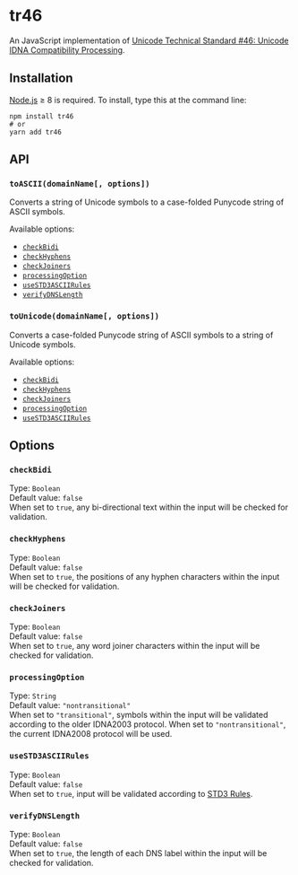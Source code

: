 # tr46

An JavaScript implementation
of [Unicode Technical Standard #46: Unicode IDNA Compatibility Processing](https://unicode.org/reports/tr46/).

## Installation

[Node.js](http://nodejs.org) ≥ 8 is required. To install, type this at the command line:

```shell
npm install tr46
# or
yarn add tr46
```

## API

### `toASCII(domainName[, options])`

Converts a string of Unicode symbols to a case-folded Punycode string of ASCII symbols.

Available options:

* [`checkBidi`](#checkBidi)
* [`checkHyphens`](#checkHyphens)
* [`checkJoiners`](#checkJoiners)
* [`processingOption`](#processingOption)
* [`useSTD3ASCIIRules`](#useSTD3ASCIIRules)
* [`verifyDNSLength`](#verifyDNSLength)

### `toUnicode(domainName[, options])`

Converts a case-folded Punycode string of ASCII symbols to a string of Unicode symbols.

Available options:

* [`checkBidi`](#checkBidi)
* [`checkHyphens`](#checkHyphens)
* [`checkJoiners`](#checkJoiners)
* [`processingOption`](#processingOption)
* [`useSTD3ASCIIRules`](#useSTD3ASCIIRules)

## Options

### `checkBidi`

Type: `Boolean`  
Default value: `false`  
When set to `true`, any bi-directional text within the input will be checked for validation.

### `checkHyphens`

Type: `Boolean`  
Default value: `false`  
When set to `true`, the positions of any hyphen characters within the input will be checked for validation.

### `checkJoiners`

Type: `Boolean`  
Default value: `false`  
When set to `true`, any word joiner characters within the input will be checked for validation.

### `processingOption`

Type: `String`  
Default value: `"nontransitional"`  
When set to `"transitional"`, symbols within the input will be validated according to the older IDNA2003 protocol. When
set to `"nontransitional"`, the current IDNA2008 protocol will be used.

### `useSTD3ASCIIRules`

Type: `Boolean`  
Default value: `false`  
When set to `true`, input will be validated according to [STD3 Rules](http://unicode.org/reports/tr46/#STD3_Rules).

### `verifyDNSLength`

Type: `Boolean`  
Default value: `false`  
When set to `true`, the length of each DNS label within the input will be checked for validation.
